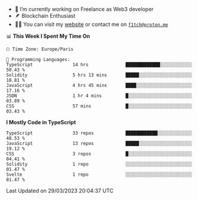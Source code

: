 - 🔭 I’m currently working on Freelance as Web3 developer
- 🪶 Blockchain Enthusiast
- 👨‍💻 You can visit my [website](https://f1tch.xyz) or contact me on [`f1tch@proton.me`](mailto:f1tch@proton.me)

<!--START_SECTION:waka-->
📊 **This Week I Spent My Time On** 

```text
🕑︎ Time Zone: Europe/Paris

💬 Programming Languages: 
TypeScript               14 hrs              █████████████░░░░░░░░░░░░   50.43 % 
Solidity                 5 hrs 13 mins       █████░░░░░░░░░░░░░░░░░░░░   18.81 % 
JavaScript               4 hrs 45 mins       ████░░░░░░░░░░░░░░░░░░░░░   17.16 % 
JSON                     1 hr 4 mins         █░░░░░░░░░░░░░░░░░░░░░░░░   03.89 % 
CSS                      57 mins             █░░░░░░░░░░░░░░░░░░░░░░░░   03.43 % 
```

**I Mostly Code in TypeScript** 

```text
TypeScript               33 repos            ████████████░░░░░░░░░░░░░   48.53 % 
JavaScript               13 repos            █████░░░░░░░░░░░░░░░░░░░░   19.12 % 
CSS                      3 repos             █░░░░░░░░░░░░░░░░░░░░░░░░   04.41 % 
Solidity                 1 repo              ░░░░░░░░░░░░░░░░░░░░░░░░░   01.47 % 
Svelte                   1 repo              ░░░░░░░░░░░░░░░░░░░░░░░░░   01.47 % 
```




 Last Updated on 29/03/2023 20:04:37 UTC
<!--END_SECTION:waka-->
